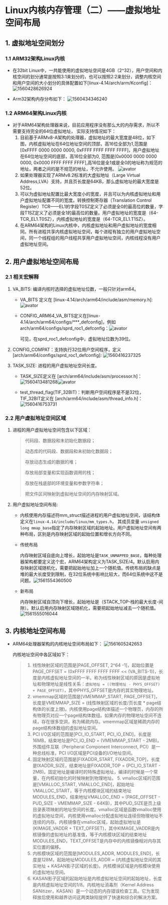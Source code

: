 # Linux内核内存管理（二）——虚拟地址空间布局
## 1. 虚拟地址空间划分

### 1.1 ARM32架构Linux内核

- 在32bit Linux中，一共能使用的虚拟地址空间是4GB（2^32），用户空间和内核空间的划分通常是按照3:1来划分的，也可以按照2:2来划分，调整内核空间和用户空间的大小划分的具体配置如下[linux-4.14/arch/arm/Kconfig]：                                                             ![1560428626924](../picture/32bits-空间划分配置.png)

- Arm32架构内存分布如下：                                               ![1560434346240](../picture/Arm32内存分布.png)

### 1.2 ARM64架构Linux内核

- 对于ARM64架构处理器来说，目前应用程序没有那么大的内存需求，所以不需要支持完全的64位虚拟地址， 实际支持情况如下：
    1. 目前基于ARMv8-A架构的处理器，虚拟地址的最大宽度是48位，如下图，内核虚拟地址在64位地址空间的顶部，高16位全部为1,范围是[0xFFFF 0000 0000 0000, 0xFFFF FFFF FFFF FFFF]，用户虚拟地址在64位地址空间的底部，高16位全部为0, 范围是[0x0000 0000 0000 0000, 0x0000 FFFF FFFF FFFF],高16位是全1或是全0的地址称为规范的地址，两者之间的是不规范的地址，不允许使用。                                                                ![avator](../picture/Arm64内存分布.png)
    2. 如果处理器实现了ARMv8.2标准的大虚拟地址（Large Virtual Address,LVA）支持，并且页长度是64KB，那么虚拟地址的最大宽度是52位。
    3. 可以为虚拟地址配置比最大宽度小的宽度，并且可以为内核虚拟地址和用户虚拟地址配置不同的宽度。转换控制寄存器（Translation Control Register）TCR——EL1的字段T0SZ定义了必须是全0的最高位的数量，字段T1SZ定义了必须是全1的最高位的数量。用户虚拟地址的宽度是（64-TCR_EL1.T0SZ），内核虚拟地址的宽度是（64-TCR_EL1.T1SZ）。
    4. 在ARM64架构的Linux内核中，内核虚拟地址和用户虚拟地址的宽度相同。所有进程共享内核虚拟地址空间，每个进程有独立的用户虚拟地址空间，同一个线程组的用户线程共享用户虚拟地址空间，内核线程没有用户虚拟地址空间。



## 2. 用户虚拟地址空间布局

### 2.1 相关宏解释

1. VA_BITS: 编译内核时选择的虚拟地址位数，一般只针对arm64。

   - VA_BITS 定义在 [linux-4.14/arch/arm64/include/asm/memory.h]:![avator](../picture/va_bits.png)

   - CONFIG_ARM64_VA_BITS定义在[linux-4.14/arch/arm64/configs/***_defconfig]，例如arch/arm64/configs/sprd_roc1_defconfig：![avator](../picture/config_arm64_va_bits.png)

     可见，在sprd_roc1_defconfig中，虚拟地址位数为39位。

2. CONFIG_COMPAT：支持执行32位用户空间程序，定义[arch/arm64/configs/sprd_roc1_defconfig]:	![1560416237325](../picture/config_compat.png)

3. TASK_SIZE: 进程的用户虚拟地址空间长度。

   - TASK_SIZE定义在 [arch/arm64/include/asm/processor.h]：![1560413481268](../picture/task_size.png)![avator](../picture/task_size-1.png)

   - test_thread_flag(TIF_32BIT)：判断用户空间程序是不是32位，TIF_32BIT定义在 [arch/arm64/include/asm/thread_info.h]：![1560416753731](../picture/tif_32bit.png)

### 2.2 用户虚拟地址空间区域

1. 进程的用户虚拟地址空间包含以下区域：

   > 代码段、数据段和未初始化数据段；
   >
   > 动态库的代码段、数据段和未初始化数据段；
   >
   > 存放动态生成的数据的堆；
   >
   > 存放局部变量和实现函数调用的栈；
   >
   > 存放在栈底部的环境变量和参数字符串；
   >
   > 把文件区间映射到虚拟地址空间的内存映射区域。

2. 用户虚拟地址空间布局:

   - 内核使用内存描述符mm_struct描述进程的用户虚拟地址空间，该结构体定义在`linux-4.14/include/linux/mm_types.h`， 其成员变量 `unsigned long mmap_base`指定了内存映射区域的起始地址。用户虚拟地址空间有两种布局，区别是内存映射区域的起始位置和增长方向不同。

   - 传统布局

     内存映射区域自底向上增长，起始地址是`TASK_UNMAPPED_BASE`，每种处理器架构都要定义这个宏，ARM64架构定义为TASK_SIZE/4。默认启用内存映射区域随机化，需要把起始地址加上一个随机值。传统布局的缺点是堆的最大长度受到限制，在32位系统中影响比较大，而64位系统中这不是问题。![1561554360500](../picture/传统布局.png)

   - 新布局

     内存映射区域自顶向下增长，起始地址是（STACK_TOP-栈的最大长度-间隙）。默认启用内存映射区域随机化，需要把起始地址减去一个随机值。![1561555016044](../picture/新布局.png)

## 3. 内核地址空间布局

- ARM64处理器架构的内核地址空间布局如下：                       ![1561605242653](../picture/ARM64架构的内核地址空间布局.png)

  内核地址空间中各区域如下：

  > 1. 线性映射区域的范围是[PAGE_OFFSET, 2^64 -1]，起始位置是PAGE_OFFSET = (0xFFFF FFFF FFFF FFFF << (VA_BITS-1))，长度是内核虚拟地址空间的一半。称为线性映射区域的原因是虚拟地址和物理地址是线性关系：`虚拟地址 = ((物理地址 - PHYS_OFFSET) + PAGE_OFFSET)`，其中PHYS_OFFSET是内存的其实物理地址。
  >2. vmemmap区域的范围是[VMEMMAP_START, PAGE_OFFSET]，长度是VMEMMAP_SIZE = (线性映射区域的长度/页长度 * page结构体的长度上限)。内核使用page结构体描述一个物理页，内存的所有物理页对应一个page结构体数组。如果内存的物理地址空间不连续，存在很多空洞，称为稀疏内存。vmemmap区域是稀疏内存的page结构体数组的虚拟地址空间。
  > 3. PCI I/O区域的范围是[PCI_IO_START, PCI_IO_END]，长度是16MB，结束地址是PCI_IO_END = (VMEMMAP_START - 2MB)。外围组件互联（Peripheral Component Interconnect, PCI）是一种总线标准，PCI I/O区域是PCI设备的I/O地址空间。
  >4. 固定映射区域的范围是[FIXADDR_START, FIXADDR_TOP]，长度是IXADDR_SIZE，结束地址是FIXADDR_TOP = (PCI_IO_START - 2MB)。固定地址是编译时的特殊虚拟地址，编译的时候是一个常量，在内核初始化的时候映射到物理地址。
  >    5. vmalloc区域的范围是[VMALLOC_START, VMALLOC_END]，起始地址VMALLOC_START，等于内核模块区域的结束地址MODULES_END，结束地址VMALLOC_END = (PAGE_OFFSET - PUD_SIZE - VMEMMAP_SIZE - 64KB)，其中PUD_SIZE是页上级目录表项映射的地址空间的长度。vmalloc区域是函数vmalloc使用的虚拟地址空间，内核使用vmalloc分配虚拟地址连续但物理地址不连续的内存。内核镜像在vmalloc区域，起始虚拟地址是(KIMAGE_VADDR + TEXT_OFFSET)，其中KIMAGE_VADDR是内核镜像的虚拟地址的基准值，等于内核模块区域的结束地址MODULES_END，TEXT_OFFSET是内存中的内核镜像相对内存其实位置的偏移。
  >6. 内核模块区域的范围是[MODULES_ADDR, MODULES_END]，长度是128M，起始地址MODULES_ADDR = (内核虚拟地址空间的其实地址 + KASAN影子区域的长度)。内核模块区域是内核模块使用的虚拟地址空间。
  > 7. KASAN影子区域的起始地址是内核虚拟地址空间的起始地址，长度是内核虚拟地址空间的1/8。内核地址消毒剂（Kernel Address SANitizer，KASAN）是一个动态的内存错误检查工具。它为发现释放后使用和越界访问这两类缺陷提供了快速和综合的解决方案。
  >
